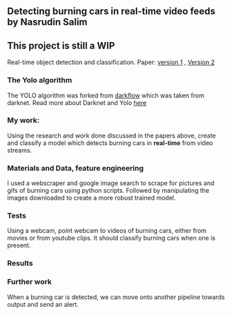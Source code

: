 
## Detecting burning cars in real-time video feeds by Nasrudin Salim
## This project is still a WIP

Real-time object detection and classification. Paper: [version 1](https://arxiv.org/pdf/1506.02640.pdf) , [Version 2](https://arxiv.org/pdf/1612.08242.pdf) 

### The Yolo algorithm
The YOLO algorithm was forked from [darkflow](https://github.com/thtrieu/darkflow) which was taken from darknet. Read more about Darknet and Yolo [here](http://pjreddie.com/darknet/yolo/) 

### My work:
Using the research and work done discussed in the papers above, create and classify a model which detects burning cars in **real-time** from video streams.

### Materials and Data, feature engineering
I used a webscraper and google image search to scrape for pictures and gifs of burning cars using python scripts. Followed by manipulating the images downloaded to create a more robust trained model.

### Tests
Using a webcam, point webcam to videos of burning cars, either from movies or from youtube clips. It should classify burning cars when one is present.

### Results

### Further work
When a burning car is detected, we can move onto another pipeline towards output and send an alert.
